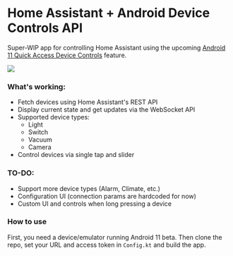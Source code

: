 # Home Assistant + Android Device Controls API

Super-WIP app for controlling Home Assistant using the upcoming [Android 11 Quick Access Device Controls](https://developer.android.com/preview/features/device-control) feature.

![](demo.gif)

### What's working:

- Fetch devices using Home Assistant's REST API
- Display current state and get updates via the WebSocket API
- Supported device types:
    - Light
    - Switch
    - Vacuum
    - Camera
- Control devices via single tap and slider

### TO-DO:

- Support more device types (Alarm, Climate, etc.)
- Configuration UI (connection params are hardcoded for now)
- Custom UI and controls when long pressing a device

### How to use

First, you need a device/emulator running Android 11 beta. Then clone the repo, set your URL and access token in `Config.kt` and build the app.